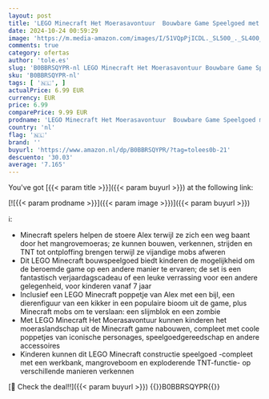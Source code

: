 ```yaml
---
layout: post
title: 'LEGO Minecraft Het Moerasavontuur  Bouwbare Game Speelgoed met Poppetjes van Alex en een Zombie  Cadeau voor Jongens en Meisjes vanaf 8 Jaar 21240'
date: 2024-10-24 00:59:29
image: 'https://m.media-amazon.com/images/I/51VQpPjICDL._SL500_._SL400_.jpg'
comments: true
category: ofertas
author: 'tole.es'
slug: 'B0BBRSQYPR-nl LEGO Minecraft Het Moerasavontuur Bouwbare Game Speelgoed...'
sku: 'B0BBRSQYPR-nl'
tags: [ '🇳🇱', ]
actualPrice: 6.99 EUR
currency: EUR
price: 6.99
comparePrice: 9.99 EUR
prodname: 'LEGO Minecraft Het Moerasavontuur  Bouwbare Game Speelgoed met Poppetjes van Alex en een Zombie  Cadeau voor Jongens en Meisjes vanaf 8 Jaar 21240'
country: 'nl'
flag: '🇳🇱'
brand: ''
buyurl: 'https://www.amazon.nl/dp/B0BBRSQYPR/?tag=tolees0b-21'
descuento: '30.03'
average: '7.165'
---
```


You've got [{{< param title >}}]({{< param buyurl >}}) at the following link:

[![{{< param prodname >}}]({{< param image >}})]({{< param buyurl >}})

ℹ️:

- Minecraft spelers helpen de stoere Alex terwijl ze zich een weg baant door het mangrovemoeras; ze kunnen bouwen, verkennen, strijden en TNT tot ontploffing brengen terwijl ze vijandige mobs afweren
- Dit LEGO Minecraft bouwspeelgoed biedt kinderen de mogelijkheid om de beroemde game op een andere manier te ervaren; de set is een fantastisch verjaardagscadeau of een leuke verrassing voor een andere gelegenheid, voor kinderen vanaf 7 jaar
- Inclusief een LEGO Minecraft poppetje van Alex met een bijl, een dierenfiguur van een kikker in een populaire bioom uit de game, plus Minecraft mobs om te verslaan: een slijmblok en een zombie
- Met LEGO Minecraft Het Moerasavontuur kunnen kinderen het moeraslandschap uit de Minecraft game nabouwen, compleet met coole poppetjes van iconische personages, speelgoedgereedschap en andere accessoires
- Kinderen kunnen dit LEGO Minecraft constructie speelgoed -compleet met een werkbank, mangroveboom en exploderende TNT-functie- op verschillende manieren verkennen

[🛒 Check the deal!!]({{< param buyurl >}})
{{<world>}}B0BBRSQYPR{{</world>}}
